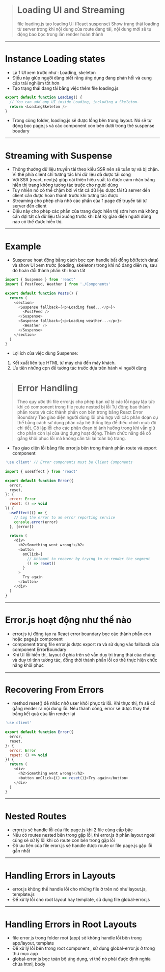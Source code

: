 ># **Loading UI and Streaming**
> file loading.js tạo loading UI (React suspense)
> Show trạng thái loading từ server trong khi nội dung của route đang tải, nội dung mới sẽ tự  động bao bọc trong lần render hoàn thành
---
# Instance Loading states
- Là 1 UI xem trước như : Loading, skeleton
- Điều này giúp người dùng biết rằng ứng dụng đang phản hồi và cung cấp trải nghiệm tốt hơn
- Tạo trạng thái đang tải bằng việc thêm file loading.js
```js
export default function Loading() {
  // You can add any UI inside Loading, including a Skeleton.
  return <LoadingSkeleton />
}
```
- Trong cùng folder, loading.js sẽ được lồng bên trong layout. Nó sẽ tự động bọc page.js và các component con bên dưới trong thẻ suspense boudary
----
# Streaming with Suspense
- Thông thường dữ liệu truyền tải theo kiểu SSR nên sẽ tuần tự và bị chặn. Vì thế phía client chỉ tương tác khi dữ liệu đã được tải xong
- Với SSR (react, nextjs) giúp cải thiện hiệu suất tả được cảm nhận bằng hiển thị trang không tương tác trước cho người dùng
- Tuy nhiên nó có thể chậm bởi vì tất cả dữ liệu được tải từ server đến client cần được hoàn thành trước khi tương tác được
- Streaming cho phép chỉa nhỏ các phần của 1 page để truyền tải từ server đến client
- Điều này cho phép các phần của trang được hiển thị sớm hơn mà không cần đợi tất cả dữ liệu tải xuống trước khi bất kỳ giao diện người dùng nào có thể được hiển thị.
----
# Example
- Suspense hoạt động bằng cách bọc cpn handle bất đồng bộ(fetch data) và show UI xem trước (loading, skeleton) trong khi nó đang diễn ra, sau đó hoán đổi thành phần khi hoàn tất
```js
import { Suspense } from 'react'
import { PostFeed, Weather } from './Components'
 
export default function Posts() {
  return (
    <section>
      <Suspense fallback={<p>Loading feed...</p>}>
        <PostFeed />
      </Suspense>
      <Suspense fallback={<p>Loading weather...</p>}>
        <Weather />
      </Suspense>
    </section>
  )
}
```
- Lợi ích của việc dùng Suspense:
1. Kết xuất liên tục HTML từ máy chủ đến máy khách.
2. Ưu tiên những cpn để tương tác trước dựa trên hành vi người dùng

># **Error Handling**
> Theo quy ước thì file error.js cho phép bạn xử lý các lỗi ngay lập tức khi có component trong file route nested bị lỗi
> Tự động bao thành phần route và các thành phần con bên trong bằng React Error Boundary
> Tạo giao diện người dùng lỗi phù hợp với các phân đoạn cụ thể bằng cách sử dụng phân cấp hệ thống tệp để điều chỉnh mức độ chi tiết.
> Cô lập lỗi cho các phân đoạn bị ảnh hưởng trong khi vẫn giữ cho phần còn lại của ứng dụng hoạt động.
> Thêm chức năng để cố gắng khôi phục lỗi mà không cần tải lại toàn bộ trang.

- Tạo giao diện lỗi bằng file error.js bên trong thành phần route và export component
```js
'use client' // Error components must be Client Components
 
import { useEffect } from 'react'
 
export default function Error({
  error,
  reset,
}: {
  error: Error
  reset: () => void
}) {
  useEffect(() => {
    // Log the error to an error reporting service
    console.error(error)
  }, [error])
 
  return (
    <div>
      <h2>Something went wrong!</h2>
      <button
        onClick={
          // Attempt to recover by trying to re-render the segment
          () => reset()
        }
      >
        Try again
      </button>
    </div>
  )
}
```
---
# Error.js hoạt động như thế nào
- error.js tự động tạo ra React error boundary bọc các thành phần con hoặc page.js component
- component trong file error.js được export ra và sử dụng vào fallback của component ErrorBoundary
- Khi UI lỗi hiển thị, layout ở phía trên sẽ vẫn duy trị trạng thái của chúng và duy trì tính tương tác, đồng thời thành phần lỗi có thể thực hiện chức năng khôi phục
--- 
# Recovering From Errors
- method reset() để nhắc nhở user khôi phục từ lỗi. Khi thực thi, fn sẽ cố gắng render ra nội dung lỗi. Nếu thành công, error sẽ được thay thế bằng kết quả của lần render lại
```js
'use client'
 
export default function Error({
  error,
  reset,
}: {
  error: Error
  reset: () => void
}) {
  return (
    <div>
      <h2>Something went wrong!</h2>
      <button onClick={() => reset()}>Try again</button>
    </div>
  )
}
```
--- 
# Nested Routes
- erorr.js sẽ handle lỗi của file page.js khi 2 file cùng cấp bậc
- Nếu có routes nested bên trong gặp lỗi, thì error.js ở phần layout ngoài cũng sẽ xử lý lỗi khi có route con bên trong gặp lỗi
- Độ ưu tiên của file erorr.js sẽ handle được route or file page.js gặp lỗi gần nhất

---
# Handling Errors in Layouts
- error.js không thể handle lỗi cho những file ở trên nó như layout.js, template.js
- Để xử lý lỗi cho root layout hay template, sử dụng file global-error.js
---
# Handling Errors in Root Layouts
- file error.js trong folder root (app) sẽ không handle lỗi bên trong app/layout, template
- Để xử lý lỗi bên trong root component , sử dụng global-error.js ở trong thư mục app
- global-error.js bọc toàn bộ ứng dụng, vì thế nó phải được định nghĩa chứa html, body

